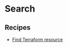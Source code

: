 # Search

## Recipes

* [Find Terraform resource](/reference/recipes/terraform/search/findresource)


